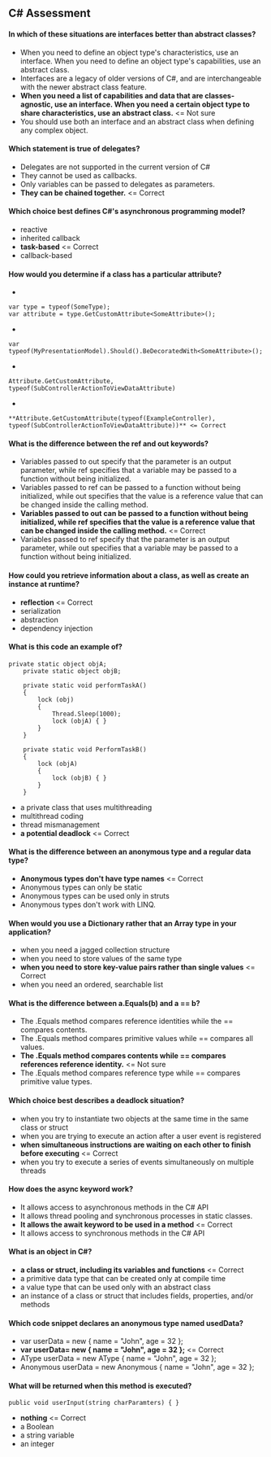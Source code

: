 C# Assessment
-------------

#### In which of these situations are interfaces better than abstract classes?
- When you need  to define an object type's characteristics, use an interface. When you need to define an object type's capabilities, use an abstract class.
- Interfaces are a legacy of older versions of C#, and are interchangeable with the newer abstract class feature.
- **When you need a list of capabilities and data that are classes-agnostic, use an interface. When you need a certain object type to share characteristics, use an abstract class.** <= Not sure
- You should use both an interface and an abstract class when defining any complex object.

#### Which statement is true of delegates?
- Delegates are not supported in the current version of C#
- They cannot be used as callbacks.
- Only variables can be passed to delegates as parameters.
- **They can be chained together.** <= Correct

#### Which choice best defines C#'s asynchronous programming model?
- reactive
- inherited callback
- **task-based** <= Correct
- callback-based

#### How would you determine if a class has a particular attribute?
- 
```
var type = typeof(SomeType); 
var attribute = type.GetCustomAttribute<SomeAttribute>();
```
- 
```
var typeof(MyPresentationModel).Should().BeDecoratedWith<SomeAttribute>();
```
- 
```
Attribute.GetCustomAttribute, typeof(SubControllerActionToViewDataAttribute)
```
-
```
**Attribute.GetCustomAttribute(typeof(ExampleController), typeof(SubControllerActionToViewDataAttribute))** <= Correct
```
#### What is the difference between the ref and out keywords?
- Variables passed to out specify that the parameter is an output parameter, while ref specifies that a variable may be passed to a function without being initialized.
- Variables passed to ref can be passed to a function without being initialized, while out specifies that the value is a reference value that can be changed inside the calling method.
- **Variables passed to out can be passed to a function without being initialized, while ref specifies that the value is a reference value that can be changed inside the calling method.** <= Correct
- Variables passed to ref specify that the parameter is an output parameter, while out specifies that a variable may be passed to a function without being initialized.

#### How could you retrieve information about a class, as well as create an instance at runtime?
- **reflection** <= Correct
- serialization
- abstraction
- dependency injection

#### What is this code an example of?
```
private static object objA;
    private static object objB;

    private static void performTaskA()
    {
        lock (obj)
        {
            Thread.Sleep(1000);
            lock (objA) { }
        }
    }

    private static void PerformTaskB()
    {
        lock (objA)
        {
            lock (objB) { } 
        }
    }
```
- a private class that uses multithreading
- multithread coding
- thread mismanagement
- **a potential deadlock** <= Correct

#### What is the difference between an anonymous type and a regular data type?
- **Anonymous types don't have type names** <= Correct
- Anonymous types can only be static
- Anonymous types can be used only in struts
- Anonymous types don't work with LINQ.

#### When would you use a Dictionary rather that an Array type in your application?
- when you need a jagged collection structure
- when you need to store values of the same type
- **when you need to store key-value pairs rather than single values** <= Correct
- when you need an ordered, searchable list

#### What is the difference between a.Equals(b) and a == b?
- The .Equals method compares reference identities while the == compares contents.
- The .Equals method compares primitive values while == compares all values.
- **The .Equals method compares contents while == compares references reference identity.** <= Not sure
- The .Equals method compares reference type while == compares primitive value types.

#### Which choice best describes a deadlock situation?
- when you try to instantiate two objects at the same time in the same class or struct
- when you are trying to execute an action after a user event is registered
- **when simultaneous instructions are waiting on each other to finish before executing** <= Correct
- when you try to execute a series of events simultaneously on multiple threads

#### How does the async keyword work?
- It allows access to asynchronous methods in the C# API
- It allows thread pooling and synchronous processes in static classes.
- **It allows the await keyword to be used in a method** <= Correct
- It allows access to synchronous methods in the C# API

#### What is an object in C#?
- **a class or struct, including its variables and functions** <= Correct
- a primitive data type that can be created only at compile time 
- a value type that can be used only with an abstract class
- an instance of a class or struct that includes fields, properties, and/or methods

#### Which code snippet declares an anonymous type named usedData?
- var<T> userData = new <T> { name = "John", age = 32 };
- **var userData= new { name = "John", age = 32 };** <= Correct
- AType userData = new AType { name = "John", age = 32 };
- Anonymous<T> userData = new Anonymous<T> { name = "John", age = 32 };

#### What will be returned when this method is executed?
`public void userInput(string charParamters) { }`
- **nothing** <= Correct
- a Boolean
- a string variable
- an integer
